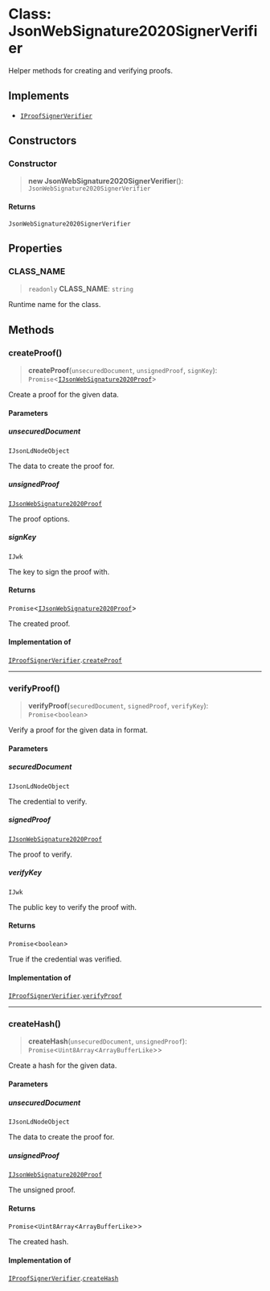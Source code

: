 # Class: JsonWebSignature2020SignerVerifier

Helper methods for creating and verifying proofs.

## Implements

- [`IProofSignerVerifier`](../interfaces/IProofSignerVerifier.md)

## Constructors

### Constructor

> **new JsonWebSignature2020SignerVerifier**(): `JsonWebSignature2020SignerVerifier`

#### Returns

`JsonWebSignature2020SignerVerifier`

## Properties

### CLASS\_NAME

> `readonly` **CLASS\_NAME**: `string`

Runtime name for the class.

## Methods

### createProof()

> **createProof**(`unsecuredDocument`, `unsignedProof`, `signKey`): `Promise`\<[`IJsonWebSignature2020Proof`](../interfaces/IJsonWebSignature2020Proof.md)\>

Create a proof for the given data.

#### Parameters

##### unsecuredDocument

`IJsonLdNodeObject`

The data to create the proof for.

##### unsignedProof

[`IJsonWebSignature2020Proof`](../interfaces/IJsonWebSignature2020Proof.md)

The proof options.

##### signKey

`IJwk`

The key to sign the proof with.

#### Returns

`Promise`\<[`IJsonWebSignature2020Proof`](../interfaces/IJsonWebSignature2020Proof.md)\>

The created proof.

#### Implementation of

[`IProofSignerVerifier`](../interfaces/IProofSignerVerifier.md).[`createProof`](../interfaces/IProofSignerVerifier.md#createproof)

***

### verifyProof()

> **verifyProof**(`securedDocument`, `signedProof`, `verifyKey`): `Promise`\<`boolean`\>

Verify a proof for the given data in format.

#### Parameters

##### securedDocument

`IJsonLdNodeObject`

The credential to verify.

##### signedProof

[`IJsonWebSignature2020Proof`](../interfaces/IJsonWebSignature2020Proof.md)

The proof to verify.

##### verifyKey

`IJwk`

The public key to verify the proof with.

#### Returns

`Promise`\<`boolean`\>

True if the credential was verified.

#### Implementation of

[`IProofSignerVerifier`](../interfaces/IProofSignerVerifier.md).[`verifyProof`](../interfaces/IProofSignerVerifier.md#verifyproof)

***

### createHash()

> **createHash**(`unsecuredDocument`, `unsignedProof`): `Promise`\<`Uint8Array`\<`ArrayBufferLike`\>\>

Create a hash for the given data.

#### Parameters

##### unsecuredDocument

`IJsonLdNodeObject`

The data to create the proof for.

##### unsignedProof

[`IJsonWebSignature2020Proof`](../interfaces/IJsonWebSignature2020Proof.md)

The unsigned proof.

#### Returns

`Promise`\<`Uint8Array`\<`ArrayBufferLike`\>\>

The created hash.

#### Implementation of

[`IProofSignerVerifier`](../interfaces/IProofSignerVerifier.md).[`createHash`](../interfaces/IProofSignerVerifier.md#createhash)
